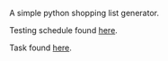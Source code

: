 A simple python shopping list generator.

Testing schedule found [here](https://docs.google.com/document/d/1lUSpcv9R159-jCHHoSWPet21LjxSt4e1cFo9sdMH6Bc/edit?tab=t.0).

Task found [here](https://docs.google.com/document/d/1YUVDdMP-YKJyBqei-yvjgMaFZmtrSeo3surDZuiTni4/edit?tab=t.0).

